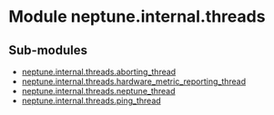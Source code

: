 Module neptune.internal.threads
===============================

Sub-modules
-----------
* [neptune.internal.threads.aborting_thread](https://app.gitbook.com/@jakub-czakon/s/neptune-ai//api-reference/neptune.internal.threads/neptune.internal.threads.aborting_thread.md)
* [neptune.internal.threads.hardware_metric_reporting_thread](https://app.gitbook.com/@jakub-czakon/s/neptune-ai//api-reference/neptune.internal.threads/neptune.internal.threads.hardware_metric_reporting_thread.md)
* [neptune.internal.threads.neptune_thread](https://app.gitbook.com/@jakub-czakon/s/neptune-ai//api-reference/neptune.internal.threads/neptune.internal.threads.neptune_thread.md)
* [neptune.internal.threads.ping_thread](https://app.gitbook.com/@jakub-czakon/s/neptune-ai//api-reference/neptune.internal.threads/neptune.internal.threads.ping_thread.md)